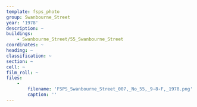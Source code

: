 ```yaml
---
template: fsps_photo
group: Swanbourne_Street
year: '1978'
description: ~
buildings:
    - Swanbourne_Street/55_Swanbourne_Street
coordinates: ~
heading: ~
classification: ~
section: ~
cell: ~
film_roll: ~
files:
    -
        filename: 'FSPS_Swanbourne_Street_007,_No_55,_9-8-F,_1978.png'
        caption: ''
---
```

